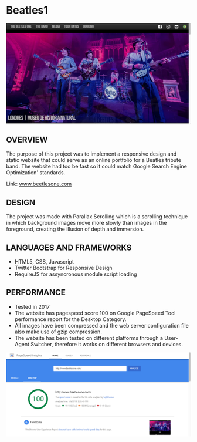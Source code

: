 # Beatles1

![Screenshot 1](img/img1.png)

OVERVIEW
--------------------------------------------------
The purpose of this project was to implement a responsive design and static website that could serve as an online portfolio for a Beatles tribute band. The website had too be fast so it could match Google Search Engine Optimization' standards.

Link: www.beetlesone.com

DESIGN
--------------------------------------------------
The project was made with Parallax Scrolling which is a scrolling technique in which background images move more slowly than images in the foreground, creating the illusion of depth and immersion.

LANGUAGES AND FRAMEWORKS
--------------------------------------------------
* HTML5, CSS, Javascript
* Twitter Bootstrap for Responsive Design
* RequireJS for assyncronous module script loading

PERFORMANCE 
--------------------------------------------------
* Tested in 2017
* The website has pagespeed score 100 on Google PageSpeed Tool performance report for the Desktop Category.
* All images have been compressed and the web server configuration file also make use of gzip compression.
* The website has been tested on different platforms through a User-Agent Switcher, therefore it works on different browsers and devices.

![Screenshot 2](img/img2.png)

